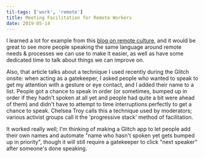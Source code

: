 ```yaml
---
til-tags: ['work', 'remote']
title: Meeting Facilitation for Remote Workers
date: 2019-05-14
---
```


I learned a lot for example from this [blog on remote culture](https://chelseatroy.com/2018/04/05/how-do-we-make-remote-meetings-not-suck/), and it would be great to see more people speaking the same language around remote needs & processes we can use to make it easier, as well as have some dedicated time to talk about things we can improve on.

Also, that article talks about a technique I used recently during the Glitch onsite: when acting as a gatekeeper, I asked people who wanted to speak to get my attention with a gesture or eye contact, and I added their name to a list. People got a chance to speak in order (or sometimes, bumped up in order if they hadn't spoken at all yet and people had quite a bit were ahead of them) and didn't have to attempt to time interruptions perfectly to get a chance to speak. Chelsea Troy calls this a technique used by moderators; various activist groups call it the 'progressive stack' method of facilitation.

It worked really well; I'm thinking of making a Glitch app to let people add their own names and automate "name who hasn't spoken yet gets bumped up in priority", though it will still require a gatekeeper to click "next speaker" after someone's done speaking.